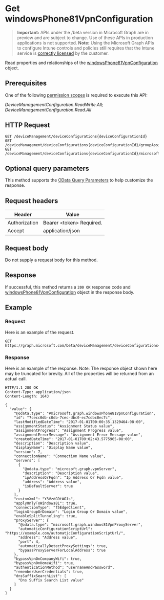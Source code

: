 ﻿# Get windowsPhone81VpnConfiguration

> **Important:** APIs under the /beta version in Microsoft Graph are in preview and are subject to change. Use of these APIs in production applications is not supported.
> **Note:** Using the Microsoft Graph APIs to configure Intune controls and policies still requires that the Intune service is [correctly licensed](https://go.microsoft.com/fwlink/?linkid=839381) by the customer.

Read properties and relationships of the [windowsPhone81VpnConfiguration](../resources/intune_deviceconfig_windowsphone81vpnconfiguration.md) object.
## Prerequisites
One of the following [permission scopes](https://developer.microsoft.com/en-us/graph/docs/authorization/permission_scopes) is required to execute this API:

*DeviceManagementConfiguration.ReadWrite.All; DeviceManagementConfiguration.Read.All*
## HTTP Request
<!-- {
  "blockType": "ignored"
}
-->
```http
GET /deviceManagement/deviceConfigurations{deviceConfigurationId}
GET /deviceManagement/deviceConfigurations{deviceConfigurationId}/groupAssignments{deviceConfigurationGroupAssignmentId}/deviceConfiguration
GET /deviceManagement/deviceConfigurations{deviceConfigurationId}/microsoft.graph.windows10GeneralConfiguration/privacyAccessControls{windowsPrivacyDataAccessControlItemId}/deviceConfiguration
```

## Optional query parameters
This method supports the [OData Query Parameters](https://developer.microsoft.com/en-us/graph/docs/overview/query_parameters) to help customize the response.
## Request headers
|Header|Value|
|---|---|
|Authorization|Bearer &lt;token&gt; Required.|
|Accept|application/json|

## Request body
Do not supply a request body for this method.

## Response
If successful, this method returns a `200 OK` response code and [windowsPhone81VpnConfiguration](../resources/intune_deviceconfig_windowsphone81vpnconfiguration.md) object in the response body.

## Example
### Request
Here is an example of the request.
```http
GET https://graph.microsoft.com/beta/deviceManagement/deviceConfigurations{deviceConfigurationId}
```

### Response
Here is an example of the response. Note: The response object shown here may be truncated for brevity. All of the properties will be returned from an actual call.
```http
HTTP/1.1 200 OK
Content-Type: application/json
Content-Length: 1643

{
  "value": {
    "@odata.type": "#microsoft.graph.windowsPhone81VpnConfiguration",
    "id": "7cecc0db-c0db-7cec-dbc0-ec7cdbc0ec7c",
    "lastModifiedDateTime": "2017-01-01T00:00:35.1329464-08:00",
    "assignmentStatus": "Assignment Status value",
    "assignmentProgress": "Assignment Progress value",
    "assignmentErrorMessage": "Assignment Error Message value",
    "createdDateTime": "2017-01-01T00:02:43.5775965-08:00",
    "description": "Description value",
    "displayName": "Display Name value",
    "version": 7,
    "connectionName": "Connection Name value",
    "servers": [
      {
        "@odata.type": "microsoft.graph.vpnServer",
        "description": "Description value",
        "ipAddressOrFqdn": "Ip Address Or Fqdn value",
        "address": "Address value",
        "isDefaultServer": true
      }
    ],
    "customXml": "Y3VzdG9tWG1s",
    "applyOnlyToWindows81": true,
    "connectionType": "f5EdgeClient",
    "loginGroupOrDomain": "Login Group Or Domain value",
    "enableSplitTunneling": true,
    "proxyServer": {
      "@odata.type": "microsoft.graph.windows81VpnProxyServer",
      "automaticConfigurationScriptUrl": "https://example.com/automaticConfigurationScriptUrl/",
      "address": "Address value",
      "port": 4,
      "automaticallyDetectProxySettings": true,
      "bypassProxyServerForLocalAddress": true
    },
    "bypassVpnOnCompanyWifi": true,
    "bypassVpnOnHomeWifi": true,
    "authenticationMethod": "usernameAndPassword",
    "rememberUserCredentials": true,
    "dnsSuffixSearchList": [
      "Dns Suffix Search List value"
    ]
  }
}
```



